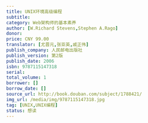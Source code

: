 ```yaml
---
title: UNIX环境高级编程
subtitle:
category: Web架构师的基本素养
author: [W.Richard Stevens,Stephen A.Rago]
donor: 
price: CNY 99.00
translator: [尤晋元,张亚英,戚正伟]
publish_company: 人民邮电出版社
publish_version: 第2版
publish_date: 2006
isbn: 9787115147318
serial: 
total_volume: 1
borrower: []
borrow_date: []
source_url: http://book.douban.com/subject/1788421/
img_url: /media/img/9787115147318.jpg
tag: [UNIX,UNIX编程]
status: 想读
---
```

